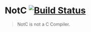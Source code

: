 # NotC [![Build Status](https://travis-ci.org/imtsuki/NotC.svg?branch=master)](https://travis-ci.org/imtsuki/NotC)

> NotC is not a C Compiler.
